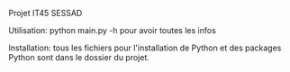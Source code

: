 Projet IT45 SESSAD

Utilisation:
python main.py -h pour avoir toutes les infos

Installation: 
tous les fichiers pour l'installation de Python et des packages 
Python sont dans le dossier du projet.
